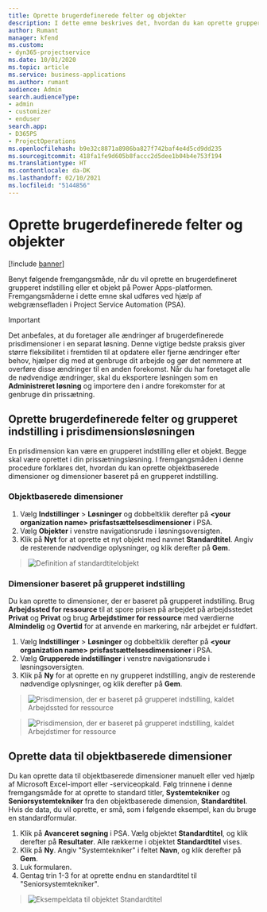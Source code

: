 ```yaml
---
title: Oprette brugerdefinerede felter og objekter
description: I dette emne beskrives det, hvordan du kan oprette grupperede indstillinger og objekter i din egen løsning i Power Apps-platformen.
author: Rumant
manager: kfend
ms.custom:
- dyn365-projectservice
ms.date: 10/01/2020
ms.topic: article
ms.service: business-applications
ms.author: rumant
audience: Admin
search.audienceType:
- admin
- customizer
- enduser
search.app:
- D365PS
- ProjectOperations
ms.openlocfilehash: b9e32c8871a8986ba827f742baf4e4d5cd9dd235
ms.sourcegitcommit: 418fa1fe9d605b8faccc2d5dee1b04b4e753f194
ms.translationtype: HT
ms.contentlocale: da-DK
ms.lasthandoff: 02/10/2021
ms.locfileid: "5144856"
---
```

# <a name="create-custom-fields-and-entities"></a>Oprette brugerdefinerede felter og objekter 

[!include [banner](../includes/psa-now-project-operations.md)]

Benyt følgende fremgangsmåde, når du vil oprette en brugerdefineret grupperet indstilling eller et objekt på Power Apps-platformen.  
Fremgangsmåderne i dette emne skal udføres ved hjælp af webgrænsefladen i Project Service Automation (PSA).

> [!IMPORTANT]
> Det anbefales, at du foretager alle ændringer af brugerdefinerede prisdimensioner i en separat løsning. Denne vigtige bedste praksis giver større fleksibilitet i fremtiden til at opdatere eller fjerne ændringer efter behov, hjælper dig med at genbruge dit arbejde og gør det nemmere at overføre disse ændringer til en anden forekomst. Når du har foretaget alle de nødvendige ændringer, skal du eksportere løsningen som en **Administreret løsning** og importere den i andre forekomster for at genbruge din prissætning.

  
## <a name="create-custom-fields-and-option-sets-in-the-pricing-dimension-solution"></a>Oprette brugerdefinerede felter og grupperet indstilling i prisdimensionsløsningen

En prisdimension kan være en grupperet indstilling eller et objekt. Begge skal være oprettet i din prissætningsløsning. I fremgangsmåden i denne procedure forklares det, hvordan du kan oprette objektbaserede dimensioner og dimensioner baseret på en grupperet indstilling.

### <a name="entity-based-dimensions"></a>Objektbaserede dimensioner

1. Vælg **Indstillinger** > **Løsninger** og dobbeltklik derefter på **\<your organization name> prisfastsættelsesdimensioner** i PSA.
2. Vælg **Objekter** i venstre navigationsrude i løsningsoversigten.
3. Klik på **Nyt** for at oprette et nyt objekt med navnet **Standardtitel**. Angiv de resterende nødvendige oplysninger, og klik derefter på **Gem**.

> ![Definition af standardtitelobjekt](media/Standard-Title-entity-definition.png)


### <a name="option-set-based-dimensions"></a>Dimensioner baseret på grupperet indstilling 
Du kan oprette to dimensioner, der er baseret på grupperet indstilling. Brug **Arbejdssted for ressource** til at spore prisen på arbejdet på arbejdsstedet **Privat** og **Privat** og brug **Arbejdstimer for ressource** med værdierne **Almindelig** og **Overtid** for at anvende en markering, når arbejdet er fuldført.


1. Vælg **Indstillinger** > **Løsninger** og dobbeltklik derefter på **\<your organization name> prisfastsættelsesdimensioner** i PSA. 
2. Vælg **Grupperede indstillinger** i venstre navigationsrude i løsningsoversigten. 
3. Klik på **Ny** for at oprette en ny grupperet indstilling, angiv de resterende nødvendige oplysninger, og klik derefter på **Gem**.

> ![Prisdimension, der er baseret på grupperet indstilling, kaldet Arbejdssted for ressource ](media/Option-set-PD-called-Resource-Work-Location.png)

> ![Prisdimension, der er baseret på grupperet indstilling, kaldet Arbejdstimer for ressource ](media/Option-set-PD-called-Resource-Work-Hours.PNG)


## <a name="create-data-for-entity-based-dimensions"></a>Oprette data til objektbaserede dimensioner

Du kan oprette data til objektbaserede dimensioner manuelt eller ved hjælp af Microsoft Excel-import eller -serviceopkald. Følg trinnene i denne fremgangsmåde for at oprette to standard titler, **Systemtekniker** og **Seniorsystemtekniker** fra den objektbaserede dimension, **Standardtitel**. Hvis de data, du vil oprette, er små, som i følgende eksempel, kan du bruge en standardformular.

1. Klik på **Avanceret søgning** i PSA. Vælg objektet **Standardtitel**, og klik derefter på **Resultater**. Alle rækkerne i objektet **Standardtitel** vises.
2. Klik på **Ny**. Angiv "Systemtekniker" i feltet **Navn**, og klik derefter på **Gem**.
3. Luk formularen. 
4. Gentag trin 1-3 for at oprette endnu en standardtitel til "Seniorsystemtekniker".

> ![Eksempeldata til objektet Standardtitel ](media/ST-data.png)


